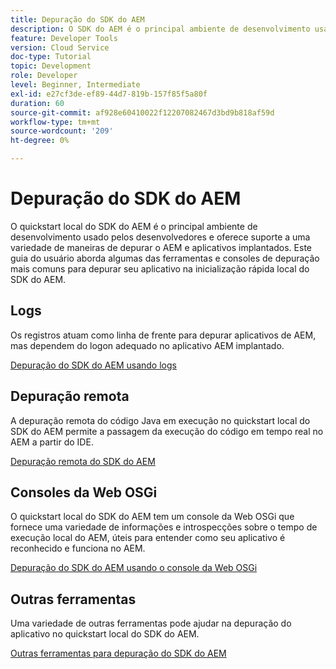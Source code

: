 ```yaml
---
title: Depuração do SDK do AEM
description: O SDK do AEM é o principal ambiente de desenvolvimento usado pelos desenvolvedores e oferece suporte a uma variedade de maneiras de depurar o AEM e aplicativos implantados.
feature: Developer Tools
version: Cloud Service
doc-type: Tutorial
topic: Development
role: Developer
level: Beginner, Intermediate
exl-id: e27cf3de-ef89-44d7-819b-157f85f5a80f
duration: 60
source-git-commit: af928e60410022f12207082467d3bd9b818af59d
workflow-type: tm+mt
source-wordcount: '209'
ht-degree: 0%

---
```


# Depuração do SDK do AEM

O quickstart local do SDK do AEM é o principal ambiente de desenvolvimento usado pelos desenvolvedores e oferece suporte a uma variedade de maneiras de depurar o AEM e aplicativos implantados. Este guia do usuário aborda algumas das ferramentas e consoles de depuração mais comuns para depurar seu aplicativo na inicialização rápida local do SDK do AEM.

## Logs

Os registros atuam como linha de frente para depurar aplicativos de AEM, mas dependem do logon adequado no aplicativo AEM implantado.

[Depuração do SDK do AEM usando logs](./logs.md)

## Depuração remota

A depuração remota do código Java em execução no quickstart local do SDK do AEM permite a passagem da execução do código em tempo real no AEM a partir do IDE.

[Depuração remota do SDK do AEM](./remote-debugging.md)

## Consoles da Web OSGi

O quickstart local do SDK do AEM tem um console da Web OSGi que fornece uma variedade de informações e introspecções sobre o tempo de execução local do AEM, úteis para entender como seu aplicativo é reconhecido e funciona no AEM.

[Depuração do SDK do AEM usando o console da Web OSGi](./osgi-web-consoles.md)

## Outras ferramentas

Uma variedade de outras ferramentas pode ajudar na depuração do aplicativo no quickstart local do SDK do AEM.

[Outras ferramentas para depuração do SDK do AEM](./other-tools.md)
